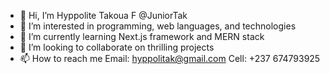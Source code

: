 - 👋 Hi, I’m Hyppolite Takoua F @JuniorTak
- 👀 I’m interested in programming, web languages, and technologies
- 🌱 I’m currently learning Next.js framework and MERN stack
- 💞️ I’m looking to collaborate on thrilling projects
- 📫 How to reach me Email: hyppolitak@gmail.com Cell: +237 674793925

<!---
JuniorTak/JuniorTak is a ✨ special ✨ repository because its `README.md` (this file) appears on your GitHub profile.
You can click the Preview link to take a look at your changes.
--->
